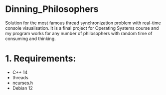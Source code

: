 # Dinning_Philosophers
Solution for the most famous thread synchronization problem with real-time console visualisation. It is a final project for Operating Systems course and my program works for any number of philosophers with random time of consuming and thinking.  
# 1. Requirements:
+ C++ 14
+ threads
+ ncurses.h
+ Debian 12
